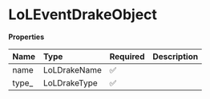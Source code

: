 # LoLEventDrakeObject

**Properties**

| Name   | Type         | Required | Description |
| :----- | :----------- | :------- | :---------- |
| name   | LoLDrakeName | ✅       |             |
| type\_ | LoLDrakeType | ✅       |             |
